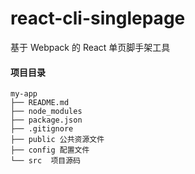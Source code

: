 # react-cli-singlepage

基于 Webpack 的 React 单页脚手架工具

#### 项目目录
```
my-app
├── README.md
├── node_modules
├── package.json
├── .gitignore 
├── public 公共资源文件
├── config 配置文件
└── src  项目源码
```
